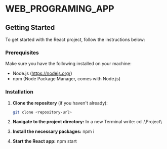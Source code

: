 # WEB_PROGRAMING_APP

## Getting Started

To get started with the React project, follow the instructions below:

### Prerequisites

Make sure you have the following installed on your machine:

- Node.js (https://nodejs.org/)
- npm (Node Package Manager, comes with Node.js)

### Installation

1. **Clone the repository** (if you haven't already):
   ```bash
   git clone <repository-url>

2. **Navigate to the project directory:**
    In a new Terminal write:
    cd .\Project\

3. **Install the necessary packages:**
    npm i

4. **Start the React app:**
    npm start



